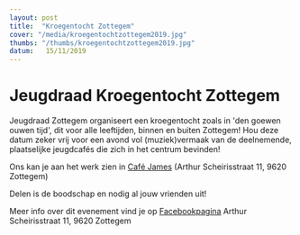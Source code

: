 ```yaml
---
layout: post
title:  "Kroegentocht Zottegem"
cover: "/media/kroegentochtzottegem2019.jpg"
thumbs: "/thumbs/kroegentochtzottegem2019.jpg"
datum:   15/11/2019
---
```


# Jeugdraad Kroegentocht Zottegem

Jeugdraad Zottegem organiseert een kroegentocht zoals in 'den goewen ouwen tijd', dit voor alle leeftijden, binnen en buiten Zottegem!
Hou deze datum zeker vrij voor een avond vol (muziek)vermaak van de deelnemende, plaatselijke jeugdcafés die zich in het centrum bevinden! 

Ons kan je aan het werk zien in [Café James](https://nl-nl.facebook.com/JamesZottegem) (Arthur Scheirisstraat 11, 9620 Zottegem)

Delen is de boodschap en nodig al jouw vrienden uit!

Meer info over dit evenement vind je op [Facebookpagina](https://www.facebook.com/events/967584896926776/)
Arthur Scheirisstraat 11, 9620 Zottegem